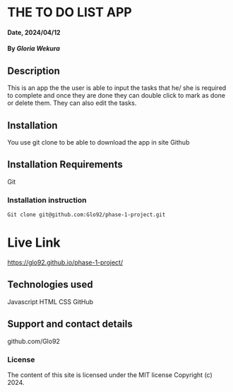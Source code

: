 # THE TO DO LIST APP 

#### Date, 2024/04/12

#### By *Gloria Wekura*

## Description
This is an app the the user is able to input the tasks that he/ she is required to complete and once they are done they can double click to mark as done or delete them. They can also edit the tasks.

## Installation
You use git clone to be able to download the app in site Github

## Installation Requirements
Git

### Installation instruction
```
Git clone git@github.com:Glo92/phase-1-project.git

```

# Live Link
https://glo92.github.io/phase-1-project/


## Technologies used
Javascript 
HTML
CSS
GitHub 

## Support and contact details
github.com/Glo92

### License
The content of this site is licensed under the MIT license
Copyright (c) 2024.
